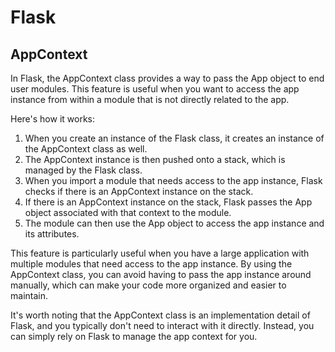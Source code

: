 # Flask

## AppContext
In Flask, the AppContext class provides a way to pass the App object to end user modules. This feature is useful when you want to access the app instance from within a module that is not directly related to the app.

Here's how it works:
1. When you create an instance of the Flask class, it creates an instance of the AppContext class as well.
2. The AppContext instance is then pushed onto a stack, which is managed by the Flask class.
3. When you import a module that needs access to the app instance, Flask checks if there is an AppContext instance on the stack.
4. If there is an AppContext instance on the stack, Flask passes the App object associated with that context to the module.
5. The module can then use the App object to access the app instance and its attributes.

This feature is particularly useful when you have a large application with multiple modules that need access to the app instance. By using the AppContext class, you can avoid having to pass the app instance around manually, which can make your code more organized and easier to maintain.

It's worth noting that the AppContext class is an implementation detail of Flask, and you typically don't need to interact with it directly. Instead, you can simply rely on Flask to manage the app context for you.
